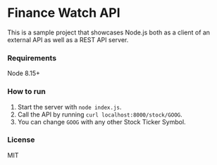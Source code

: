 # Finance Watch API

This is a sample project that showcases Node.js both as a client of an external API as well as a REST API server.

### Requirements

Node 8.15+

### How to run

1. Start the server with `node index.js`.
2. Call the API by running `curl localhost:8000/stock/GOOG`.
3. You can change `GOOG` with any other Stock Ticker Symbol.

### License

MIT